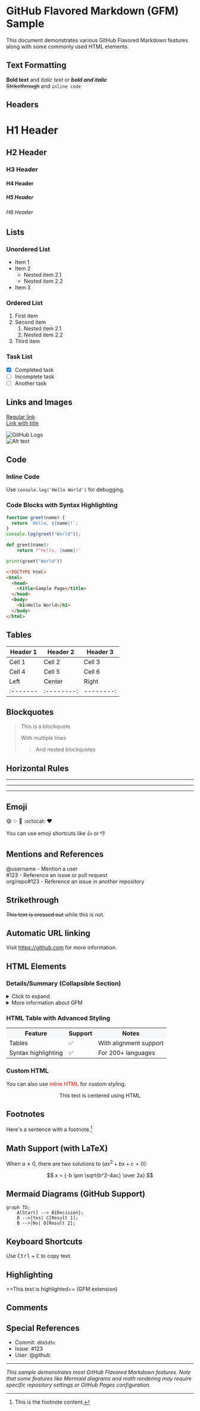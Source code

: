 # GitHub Flavored Markdown (GFM) Sample

This document demonstrates various GitHub Flavored Markdown features along with some commonly used HTML elements.

## Text Formatting

**Bold text** and _italic text_ or **_bold and italic_**  
~~Strikethrough~~ and `inline code`

## Headers

# H1 Header

## H2 Header

### H3 Header

#### H4 Header

##### H5 Header

###### H6 Header

## Lists

### Unordered List

- Item 1
- Item 2
  - Nested item 2.1
  - Nested item 2.2
- Item 3

### Ordered List

1. First item
2. Second item
   1. Nested item 2.1
   2. Nested item 2.2
3. Third item

### Task List

- [x] Completed task
- [ ] Incomplete task
- [ ] Another task

## Links and Images

[Regular link](https://github.com)  
[Link with title](https://github.com "GitHub Homepage")

![GitHub Logo](https://github.githubassets.com/images/modules/logos_page/GitHub-Mark.png)  
![Alt text](https://github.githubassets.com/images/modules/logos_page/GitHub-Logo.png "GitHub Logo")

## Code

### Inline Code

Use `console.log('Hello World')` for debugging.

### Code Blocks with Syntax Highlighting

```javascript
function greet(name) {
  return `Hello, ${name}!`;
}
console.log(greet("World"));
```

```python
def greet(name):
    return f"Hello, {name}!"

print(greet("World"))
```

```html
<!DOCTYPE html>
<html>
  <head>
    <title>Sample Page</title>
  </head>
  <body>
    <h1>Hello World</h1>
  </body>
</html>
```

## Tables

| Header 1 | Header 2   | Header 3  |
| -------- | ---------- | --------- |
| Cell 1   | Cell 2     | Cell 3    |
| Cell 4   | Cell 5     | Cell 6    |
| Left     | Center     | Right     |
| :------- | :--------: | --------: |

## Blockquotes

> This is a blockquote
>
> With multiple lines
>
> > And nested blockquotes

## Horizontal Rules

---

---

---

## Emoji

:smile: :sparkles: :rocket: :octocat: :heart:

You can use emoji shortcuts like :+1: or :-1:

## Mentions and References

@username - Mention a user  
#123 - Reference an issue or pull request  
org/repo#123 - Reference an issue in another repository

## Strikethrough

~~This text is crossed out~~ while this is not.

## Automatic URL linking

Visit https://github.com for more information.

## HTML Elements

### Details/Summary (Collapsible Section)

<details>
<summary>Click to expand</summary>

This content is hidden until you click the summary.

```javascript
// You can put code here too
const hiddenCode = "This was hidden!";
```

</details>

<details>
<summary>More information about GFM</summary>

### Additional Features

- **Automatic linking for URLs**: https://github.com
- **Task lists** in issues and PRs
- **Tables** with alignment options
- **SHA references**: Commit references like d6b5d5c become links
- **Issue references**: #1, USER/REPO#1

</details>

### HTML Table with Advanced Styling

<table style="width:100%">
  <tr style="background-color: #f6f8fa">
    <th>Feature</th>
    <th>Support</th>
    <th>Notes</th>
  </tr>
  <tr>
    <td>Tables</td>
    <td>✅</td>
    <td>With alignment support</td>
  </tr>
  <tr>
    <td>Syntax highlighting</td>
    <td>✅</td>
    <td>For 200+ languages</td>
  </tr>
</table>

### Custom HTML

You can also use <span style="color: red;">inline HTML</span> for custom styling.

<center>
This text is centered using HTML
</center>

## Footnotes

Here's a sentence with a footnote.[^1]

[^1]: This is the footnote content.

## Math Support (with LaTeX)

When $a \ne 0$, there are two solutions to $(ax^2 + bx + c = 0)$:

$$
x = {-b \pm \sqrt{b^2-4ac} \over 2a}
$$

## Mermaid Diagrams (GitHub Support)

```mermaid
graph TD;
    A[Start] --> B{Decision};
    B -->|Yes| C[Result 1];
    B -->|No| D[Result 2];
```

## Keyboard Shortcuts

Use <kbd>Ctrl</kbd> + <kbd>C</kbd> to copy text.

## Highlighting

==This text is highlighted== (GFM extension)

## Comments

<!-- This is a comment that won't be visible in the rendered output -->

## Special References

- Commit: `d6b5d5c`
- Issue: #123
- User: @github

---

_This sample demonstrates most GitHub Flavored Markdown features. Note that some features like Mermaid diagrams and math rendering may require specific repository settings or GitHub Pages configuration._
